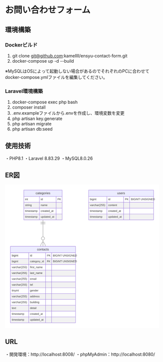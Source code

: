 # お問い合わせフォーム

## 環境構築
### Dockerビルド
1. git clone git@github.com:kamellll/ensyu-contact-form.git
2. docker-compose up -d --build

※MySQLはOSによって起動しない場合があるのでそれぞれのPCに合わせてdocker-compose.ymlファイルを編集してください。

### Laravel環境構築
1. docker-compose exec php bash
2. composer install
3. .env.exampleファイルから.envを作成し、環境変数を変更
4. php artisan key.generate
5. php artisan migrate
6. php artisan db:seed 

## 使用技術
・PHP8.1
・Laravel 8.83.29
・MySQL8.0.26

## ER図
![ER図](src/docs/er/er.svg)

## URL
・開発環境：http://localhost:8008/
・phpMyAdmin：http://localhost:8080/

